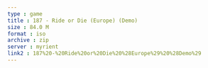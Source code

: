 ```yaml
---
type : game
title : 187 - Ride or Die (Europe) (Demo)
size : 84.0 M
format : iso
archive : zip
server : myrient
link2 : 187%20-%20Ride%20or%20Die%20%28Europe%29%20%28Demo%29
---
```

